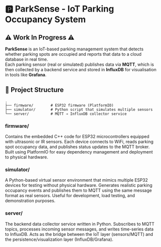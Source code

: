 # 🅿️ ParkSense - IoT Parking Occupancy System
## ⚠️ Work In Progress ⚠️

**ParkSense** is an IoT-based parking management system that detects whether parking spots are occupied and reports that data to a cloud database in real time.  
Each parking sensor (real or simulated) publishes data via **MQTT**, which is then collected by a backend service and stored in **InfluxDB** for visualisation in tools like **Grafana**.

## 📁 Project Structure

```
.
├── firmware/        # ESP32 firmware (PlatformIO)
├── simulator/       # Python script that simulates multiple sensors
└── server/          # MQTT → InfluxDB collector service
```

### **firmware/**
Contains the embedded C++ code for ESP32 microcontrollers equipped with ultrasonic or IR sensors. Each device connects to WiFi, reads parking spot occupancy data, and publishes status updates to the MQTT broker. Built using PlatformIO for easy dependency management and deployment to physical hardware.

### **simulator/**
A Python-based virtual sensor environment that mimics multiple ESP32 devices for testing without physical hardware. Generates realistic parking occupancy events and publishes them to MQTT using the same message format as real sensors. Useful for development, load testing, and demonstration purposes.

### **server/**
The backend data collector service written in Python. Subscribes to MQTT topics, processes incoming sensor messages, and writes time-series data to InfluxDB. Acts as the bridge between the IoT layer (sensors/MQTT) and the persistence/visualization layer (InfluxDB/Grafana).
